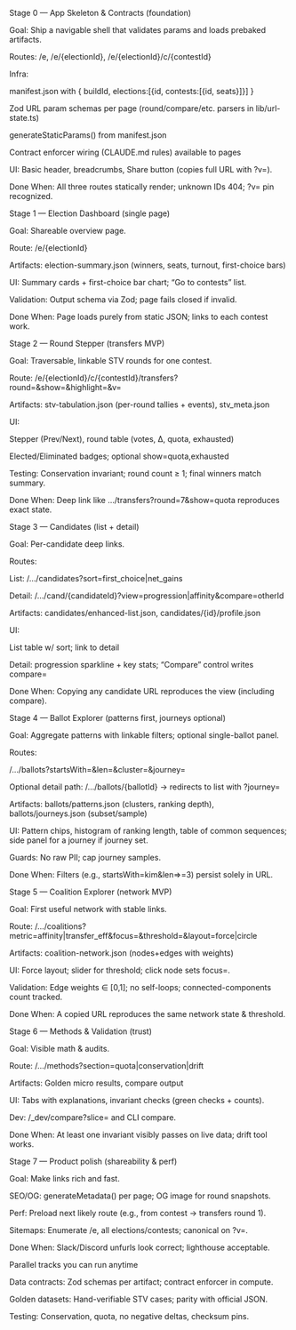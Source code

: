 Stage 0 — App Skeleton & Contracts (foundation)

Goal: Ship a navigable shell that validates params and loads prebaked artifacts.

Routes: /e, /e/{electionId}, /e/{electionId}/c/{contestId}

Infra:

manifest.json with { buildId, elections:[{id, contests:[{id, seats}]}] }

Zod URL param schemas per page (round/compare/etc. parsers in lib/url-state.ts)

generateStaticParams() from manifest.json

Contract enforcer wiring (CLAUDE.md rules) available to pages

UI: Basic header, breadcrumbs, Share button (copies full URL with ?v=).

Done When: All three routes statically render; unknown IDs 404; ?v= pin recognized.

Stage 1 — Election Dashboard (single page)

Goal: Shareable overview page.

Route: /e/{electionId}

Artifacts: election-summary.json (winners, seats, turnout, first-choice bars)

UI: Summary cards + first-choice bar chart; “Go to contests” list.

Validation: Output schema via Zod; page fails closed if invalid.

Done When: Page loads purely from static JSON; links to each contest work.

Stage 2 — Round Stepper (transfers MVP)

Goal: Traversable, linkable STV rounds for one contest.

Route: /e/{electionId}/c/{contestId}/transfers?round=&show=&highlight=&v=

Artifacts: stv-tabulation.json (per-round tallies + events), stv_meta.json

UI:

Stepper (Prev/Next), round table (votes, Δ, quota, exhausted)

Elected/Eliminated badges; optional show=quota,exhausted

Testing: Conservation invariant; round count ≥ 1; final winners match summary.

Done When: Deep link like …/transfers?round=7&show=quota reproduces exact state.

Stage 3 — Candidates (list + detail)

Goal: Per-candidate deep links.

Routes:

List: /…/candidates?sort=first_choice|net_gains

Detail: /…/cand/{candidateId}?view=progression|affinity&compare=otherId

Artifacts: candidates/enhanced-list.json, candidates/{id}/profile.json

UI:

List table w/ sort; link to detail

Detail: progression sparkline + key stats; “Compare” control writes compare=

Done When: Copying any candidate URL reproduces the view (including compare).

Stage 4 — Ballot Explorer (patterns first, journeys optional)

Goal: Aggregate patterns with linkable filters; optional single-ballot panel.

Routes:

/…/ballots?startsWith=&len=&cluster=&journey=

Optional detail path: /…/ballots/{ballotId} → redirects to list with ?journey=

Artifacts: ballots/patterns.json (clusters, ranking depth), ballots/journeys.json (subset/sample)

UI: Pattern chips, histogram of ranking length, table of common sequences; side panel for a journey if journey set.

Guards: No raw PII; cap journey samples.

Done When: Filters (e.g., startsWith=kim&len=>=3) persist solely in URL.

Stage 5 — Coalition Explorer (network MVP)

Goal: First useful network with stable links.

Route: /…/coalitions?metric=affinity|transfer_eff&focus=&threshold=&layout=force|circle

Artifacts: coalition-network.json (nodes+edges with weights)

UI: Force layout; slider for threshold; click node sets focus=.

Validation: Edge weights ∈ [0,1]; no self-loops; connected-components count tracked.

Done When: A copied URL reproduces the same network state & threshold.

Stage 6 — Methods & Validation (trust)

Goal: Visible math & audits.

Route: /…/methods?section=quota|conservation|drift

Artifacts: Golden micro results, compare output

UI: Tabs with explanations, invariant checks (green checks + counts).

Dev: /_dev/compare?slice= and CLI compare.

Done When: At least one invariant visibly passes on live data; drift tool works.

Stage 7 — Product polish (shareability & perf)

Goal: Make links rich and fast.

SEO/OG: generateMetadata() per page; OG image for round snapshots.

Perf: Preload next likely route (e.g., from contest → transfers round 1).

Sitemaps: Enumerate /e, all elections/contests; canonical on ?v=.

Done When: Slack/Discord unfurls look correct; lighthouse acceptable.

Parallel tracks you can run anytime

Data contracts: Zod schemas per artifact; contract enforcer in compute.

Golden datasets: Hand-verifiable STV cases; parity with official JSON.

Testing: Conservation, quota, no negative deltas, checksum pins.